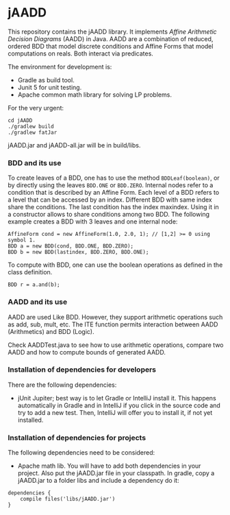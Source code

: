 # jAADD 
This repository contains the jAADD library. 
It implements *Affine Arithmetic Decision Diagrams* (AADD) in Java. 
AADD are a combination of reduced, ordered BDD that model discrete
conditions and Affine Forms that model computations on reals. 
Both interact via predicates.

The environment for development is: 
- Gradle as build tool.  
- Junit 5 for unit testing.
- Apache common math library for solving LP problems.

For the very urgent: 
```
cd jAADD
./gradlew build 
./gradlew fatJar
```
jAADD.jar and jAADD-all.jar will be in build/libs. 

### BDD and its use

To create leaves of a BDD, one has to use the method `BDDLeaf(boolean)`, 
or by directly using the leaves `BDD.ONE` or `BDD.ZERO`.
Internal nodes refer to a condition that is described by an Affine Form. 
Each level of a BDD refers to a level that can be accessed by an index.
Different BDD with same index share the conditions. 
The last condition has the index maxindex.
Using it in a constructor allows to share conditions among two BDD. 
The following example creates a BDD with 3 leaves and one internal node: 
```
AffineForm cond = new AffineForm(1.0, 2.0, 1); // [1,2] >= 0 using symbol 1.
BDD a = new BDD(cond, BDD.ONE, BDD.ZERO);
BDD b = new BDD(lastindex, BDD.ZERO, BDD.ONE);
```
To compute with BDD, one can use the boolean operations as defined 
in the class definition. 
```
BDD r = a.and(b);
```

### AADD and its use

AADD are used Like BDD.
However, they support arithmetic operations such as add, sub, mult, etc. 
The ITE function permits interaction between AADD (Arithmetics) and BDD (Logic). 

Check AADDTest.java to see how to use arithmetic operations, compare two AADD and
how to compute bounds of generated AADD.
 

### Installation of dependencies for developers

There are the following dependencies: 
* jUnit Jupiter; best way is to let Gradle or IntelliJ install it. 
This happens automatically in Gradle and in IntelliJ if you click in the source code and try to add a new test.
Then, IntelliJ will offer you to install it, if not yet installed. 


### Installation of dependencies for projects
The following dependencies need to be considered: 
* Apache math lib. 
You will have to add both dependencies in your project. 
Also put the jAADD.jar file in your classpath.
In gradle, copy a jAADD.jar to a folder libs and include a dependency do it: 

```
dependencies {
    compile files('libs/jAADD.jar')
}
```

